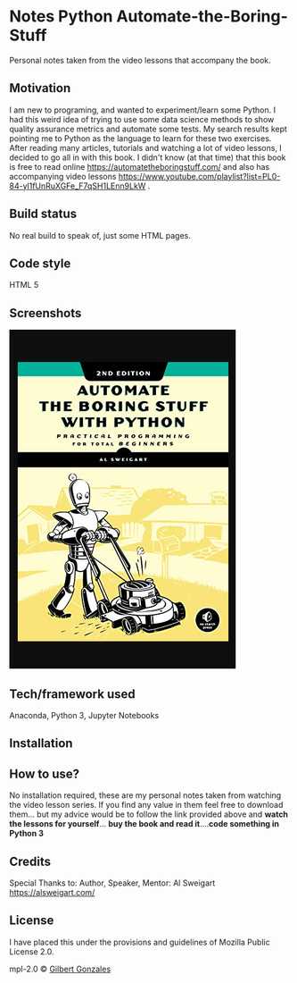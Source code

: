 # Notes Python Automate-the-Boring-Stuff
Personal notes taken from the video lessons that accompany the book.
## Motivation
I am new to programing, and wanted to experiment/learn some Python. I had this weird idea of trying to use some data science methods to show quality assurance metrics and automate some tests. My search results kept pointing me to Python as the language to learn for these two exercises. After reading many articles, tutorials and watching a lot of video lessons, I decided to go all in with this book. I didn't know (at that time) that this book is free to read online https://automatetheboringstuff.com/ and also has accompanying video lessons https://www.youtube.com/playlist?list=PL0-84-yl1fUnRuXGFe_F7qSH1LEnn9LkW .

## Build status
No real build to speak of, just some HTML pages.

## Code style
HTML 5 
 
## Screenshots
![](automateboringstuff.png)

## Tech/framework used
Anaconda, Python 3, Jupyter Notebooks 

## Installation


## How to use?
No installation required, these are my personal notes taken from watching the video lesson series. If you find any value in them feel free to download them... but my advice would be to follow the link provided above and **watch the lessons for yourself**… **buy the book and read it**….**code something in Python 3**  


## Credits
Special Thanks to:
Author, Speaker, Mentor:  Al Sweigart  https://alsweigart.com/

## License
I have placed this under the provisions and guidelines of Mozilla Public License 2.0. 

mpl-2.0 © [Gilbert Gonzales]()
